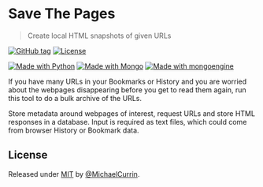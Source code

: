 # Save The Pages
> Create local HTML snapshots of given URLs

[![GitHub tag](https://img.shields.io/github/tag/MichaelCurrin/save-the-pages?include_prereleases=&sort=semver)](https://github.com/MichaelCurrin/save-the-pages/releases/)
[![License](https://img.shields.io/badge/License-MIT-blue)](#license)

[![Made with Python](https://img.shields.io/badge/Python->=3.6-blue?logo=python&logoColor=white)](https://python.org)
[![Made with Mongo](https://img.shields.io/badge/Made_with-Mongo-blue?logo=mongodb&logoColor=white)](https://www.mongodb.com/)
[![Made with mongoengine](https://img.shields.io/badge/Made_with-mongoengine-blue?logo=mongodb&logoColor=white)](https://mongoengine.org/)

If you have many URLs in your Bookmarks or History and you are worried about the webpages disappearing before you get to read them again, run this tool to do a bulk archive of the URLs.

Store metadata around webpages of interest, request URLs and store HTML responses in a database. Input is required as text files, which could come from browser History or Bookmark data.


## License

Released under [MIT](/LICENSE) by [@MichaelCurrin](https://github.com/MichaelCurrin).
